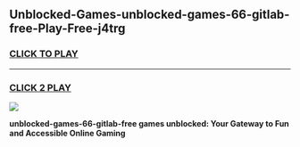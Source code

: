 
## Unblocked-Games-unblocked-games-66-gitlab-free-Play-Free-j4trg
<h3>
<a href="https://premium76.site?title=unblocked-games-66-gitlab-free&ref=22A">CLICK TO PLAY</a></h3>
<hr>

<h3>
<a href="https://premium76.site?title=unblocked-games-66-gitlab-free&ref=22A">CLICK 2 PLAY</a>
  
</h3>

<a href="https://premium76.site?title=unblocked-games-66-gitlab-free&ref=22A"><img src="https://clearcache.store/games.png"></a>


**unblocked-games-66-gitlab-free games unblocked: Your Gateway to Fun and Accessible Online Gaming**
